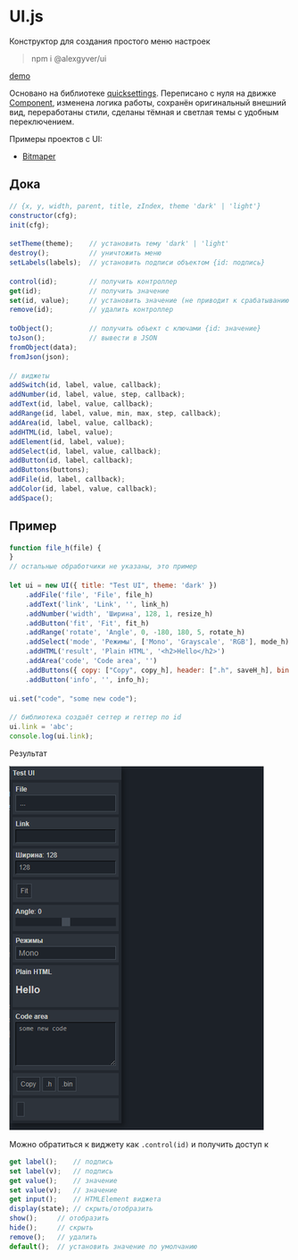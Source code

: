 # UI.js
Конструктор для создания простого меню настроек

> npm i @alexgyver/ui

[demo](https://gyverlibs.github.io/UI.js/test/)

Основано на библиотеке [quicksettings](https://github.com/bit101/quicksettings). Переписано с нуля на движке [Component](https://github.com/bit101/quicksettings), изменена логика работы, сохранён оригинальный внешний вид, переработаны стили, сделаны тёмная и светлая темы с удобным переключением.

Примеры проектов с UI:
- [Bitmaper](https://alexgyver.github.io/Bitmaper/)

## Дока
```js
// {x, y, width, parent, title, zIndex, theme 'dark' | 'light'}
constructor(cfg);
init(cfg);

setTheme(theme);    // установить тему 'dark' | 'light'
destroy();          // уничтожить меню
setLabels(labels);  // установить подписи объектом {id: подпись}

control(id);        // получить контроллер
get(id);            // получить значение
set(id, value);     // установить значение (не приводит к срабатыванию коллбэка)
remove(id);         // удалить контроллер

toObject();         // получить объект с ключами {id: значение}
toJson();           // вывести в JSON
fromObject(data);
fromJson(json);

// виджеты
addSwitch(id, label, value, callback);
addNumber(id, label, value, step, callback);
addText(id, label, value, callback);
addRange(id, label, value, min, max, step, callback);
addArea(id, label, value, callback);
addHTML(id, label, value);
addElement(id, label, value);
addSelect(id, label, value, callback);
addButton(id, label, callback);
addButtons(buttons);
addFile(id, label, callback);
addColor(id, label, value, callback);
addSpace();
```

## Пример
```js
function file_h(file) {
}
// остальные обработчики не указаны, это пример

let ui = new UI({ title: "Test UI", theme: 'dark' })
    .addFile('file', 'File', file_h)
    .addText('link', 'Link', '', link_h)
    .addNumber('width', 'Ширина', 128, 1, resize_h)
    .addButton('fit', 'Fit', fit_h)
    .addRange('rotate', 'Angle', 0, -180, 180, 5, rotate_h)
    .addSelect('mode', 'Режимы', ['Mono', 'Grayscale', 'RGB'], mode_h)
    .addHTML('result', 'Plain HTML', '<h2>Hello</h2>')
    .addArea('code', 'Code area', '')
    .addButtons({ copy: ["Copy", copy_h], header: [".h", saveH_h], bin: [".bin", saveBin_h] })
    .addButton('info', '', info_h);

ui.set("code", "some new code");

// библиотека создаёт сеттер и геттер по id
ui.link = 'abc';
console.log(ui.link);
```

Результат

![test](/img/test.png)

Можно обратиться к виджету как `.control(id)` и получить доступ к
```js
get label();    // подпись
set label(v);   // подпись
get value();    // значение
set value(v);   // значение
get input();    // HTMLElement виджета
display(state); // скрыть/отобразить
show();     // отобразить
hide();     // скрыть
remove();   // удалить
default();  // установить значение по умолчанию
```